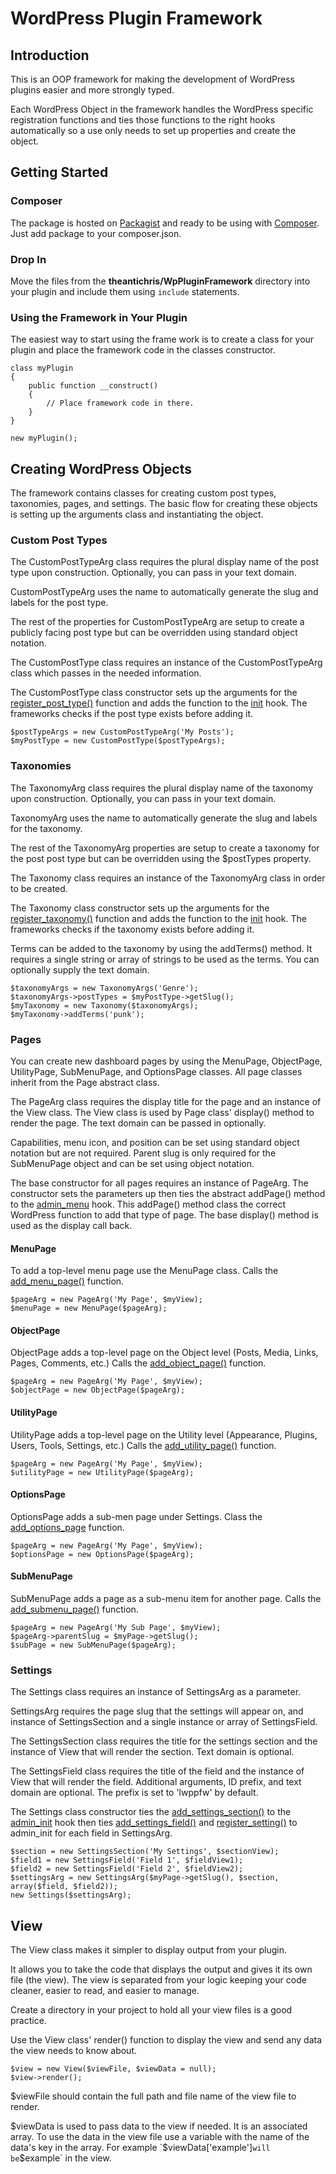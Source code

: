 # WordPress Plugin Framework

## Introduction

This is an OOP framework for making the development of WordPress plugins easier and more strongly typed.

Each WordPress Object in the framework handles the WordPress specific registration functions and ties those functions to the right hooks automatically so a use only needs to set up properties and create the object.

## Getting Started

### Composer

The package is hosted on [Packagist](https://packagist.org/packages/theantichris/wp-plugin-framework) and ready to be using with [Composer](https://getcomposer.org/). Just add package to your composer.json.

### Drop In

Move the files from the __theantichris/WpPluginFramework__ directory into your plugin and include them using `include` statements.

### Using the Framework in Your Plugin

The easiest way to start using the frame work is to create a class for your plugin and place the framework code in the classes constructor.


    class myPlugin
    {
        public function __construct()
        {
            // Place framework code in there.
        }
    }

    new myPlugin();

## Creating WordPress Objects

The framework contains classes for creating custom post types, taxonomies, pages, and settings. The basic flow for creating these objects is setting up the arguments class and instantiating the object.

### Custom Post Types

The CustomPostTypeArg class requires the plural display name of the post type upon construction. Optionally, you can pass in your text domain.

CustomPostTypeArg uses the name to automatically generate the slug and labels for the post type.

The rest of the properties for CustomPostTypeArg are setup to create a publicly facing post type but can be overridden using standard object notation.

The CustomPostType class requires an instance of the CustomPostTypeArg class which passes in the needed information.

The CustomPostType class constructor sets up the arguments for the [register_post_type()](http://codex.wordpress.org/Function_Reference/register_post_type) function and adds the function to the [init](http://codex.wordpress.org/Plugin_API/Action_Reference/init) hook. The frameworks checks if the post type exists before adding it.

    $postTypeArgs = new CustomPostTypeArg('My Posts');
    $myPostType = new CustomPostType($postTypeArgs);

### Taxonomies

The TaxonomyArg class requires the plural display name of the taxonomy upon construction. Optionally, you can pass in your text domain.

TaxonomyArg uses the name to automatically generate the slug and labels for the taxonomy.

The rest of the TaxonomyArg properties are setup to create a taxonomy for the post post type but can be overridden using the $postTypes property.

The Taxonomy class requires an instance of the TaxonomyArg class in order to be created.

The Taxonomy class constructor sets up the arguments for the [register_taxonomy()](http://codex.wordpress.org/Function_Reference/register_taxonomy) function and adds the function to the [init](http://codex.wordpress.org/Plugin_API/Action_Reference/init) hook. The frameworks checks if the taxonomy exists before adding it.

Terms can be added to the taxonomy by using the addTerms() method. It requires a single string or array of strings to be used as the terms. You can optionally supply the text domain.

    $taxonomyArgs = new TaxonomyArgs('Genre');
    $taxonomyArgs->postTypes = $myPostType->getSlug();
    $myTaxonomy = new Taxonomy($taxonomyArgs);
    $myTaxonomy->addTerms('punk');

### Pages

You can create new dashboard pages by using the MenuPage, ObjectPage, UtilityPage, SubMenuPage, and OptionsPage classes. All page classes inherit from the Page abstract class.

The PageArg class requires the display title for the page and an instance of the View class. The View class is used by Page class' display() method to render the page. The text domain can be passed in optionally.

Capabilities, menu icon, and position can be set using standard object notation but are not required. Parent slug is only required for the SubMenuPage object and can be set using object notation.

The base constructor for all pages requires an instance of PageArg. The constructor sets the parameters up then ties the abstract addPage() method to the [admin_menu](http://codex.wordpress.org/Plugin_API/Action_Reference/admin_menu) hook. This addPage() method class the correct WordPress function to add that type of page. The base display() method is used as the display call back.

#### MenuPage

To add a top-level menu page use the MenuPage class. Calls the [add_menu_page()](http://codex.wordpress.org/Function_Reference/add_menu_page) function.

    $pageArg = new PageArg('My Page', $myView);
    $menuPage = new MenuPage($pageArg);

#### ObjectPage

ObjectPage adds a top-level page on the Object level (Posts, Media, Links, Pages, Comments, etc.) Calls the [add_object_page()](http://codex.wordpress.org/Function_Reference/add_object_page) function.

    $pageArg = new PageArg('My Page', $myView);
    $objectPage = new ObjectPage($pageArg);

#### UtilityPage

UtilityPage adds a top-level page on the Utility level (Appearance, Plugins, Users, Tools, Settings, etc.) Calls the [add_utility_page()](http://codex.wordpress.org/Function_Reference/add_utility_page) function.

    $pageArg = new PageArg('My Page', $myView);
    $utilityPage = new UtilityPage($pageArg);

#### OptionsPage

OptionsPage adds a sub-men page under Settings. Class the [add_options_page](http://codex.wordpress.org/Function_Reference/add_options_page) function.

    $pageArg = new PageArg('My Page', $myView);
    $optionsPage = new OptionsPage($pageArg);

#### SubMenuPage

SubMenuPage adds a page as a sub-menu item for another page. Calls the [add_submenu_page()](http://codex.wordpress.org/Function_Reference/add_submenu_page) function.

    $pageArg = new PageArg('My Sub Page', $myView);
    $pageArg->parentSlug = $myPage->getSlug();
    $subPage = new SubMenuPage($pageArg);

### Settings

The Settings class requires an instance of SettingsArg as a parameter.

SettingsArg requires the page slug that the settings will appear on, and instance of SettingsSection and a single instance or array of SettingsField.

The SettingsSection class requires the title for the settings section and the instance of View that will render the section. Text domain is optional.

The SettingsField class requires the title of the field and the instance of View that will render the field. Additional arguments, ID prefix, and text domain are optional. The prefix is set to 'lwppfw' by default.

The Settings class constructor ties the [add_settings_section()](http://codex.wordpress.org/Function_Reference/add_settings_section) to the [admin_init](http://codex.wordpress.org/Plugin_API/Action_Reference/admin_init) hook then ties [add_settings_field()](http://codex.wordpress.org/Function_Reference/add_settings_field) and [register_setting()](http://codex.wordpress.org/Function_Reference/register_setting) to admin_init for each field in SettingsArg.

    $section = new SettingsSection('My Settings', $sectionView);
    $field1 = new SettingsField('Field 1', $fieldView1);
    $field2 = new SettingsField('Field 2', $fieldView2);
    $settingsArg = new SettingsArg($myPage->getSlug(), $section, array($field, $field2));
    new Settings($settingsArg);

## View

The View class makes it simpler to display output from your plugin.

It allows you to take the code that displays the output and gives it its own file (the view). The view is separated from your logic keeping your code cleaner, easier to read, and easier to manage.

Create a directory in your project to hold all your view files is a good practice.

Use the View class' render() function to display the view and send any data the view needs to know about.

    $view = new View($viewFile, $viewData = null);
    $view->render();

$viewFile should contain the full path and file name of the view file to render.

$viewData is used to pass data to the view if needed. It is an associated array. To use the data in the view file use a variable with the name of the data's key in the array. For example `$viewData['example']` will be `$example` in the view.
